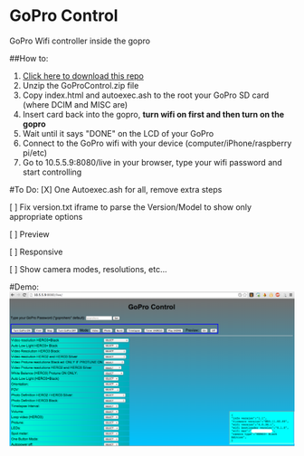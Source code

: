 GoPro Control
=============

GoPro Wifi controller inside the gopro

##How to:

1. [Click here to download this repo](https://github.com/KonradIT/gopro-control/archive/GoProControl.zip)
2. Unzip the GoProControl.zip file
3. Copy index.html and autoexec.ash to the root your GoPro SD card (where DCIM and MISC are)
4. Insert card back into the gopro, **turn wifi on first and then turn on the gopro**
5. Wait until it says "DONE" on the LCD of your GoPro
6. Connect to the GoPro wifi with your device (computer/iPhone/raspberry pi/etc)
7. Go to 10.5.5.9:8080/live in your browser, type your wifi password and start controlling


#To Do:
[X] One Autoexec.ash for all, remove extra steps

[ ] Fix version.txt iframe to parse the Version/Model to show only appropriate options

[ ]	Preview 

[ ] Responsive

[ ] Show camera modes, resolutions, etc... 



#Demo:
![Wifi Controller Interface](Interface.png)
